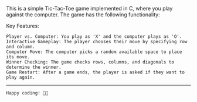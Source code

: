 This is a simple Tic-Tac-Toe game implemented in C, where you play against the computer. The game has the following functionality:

  Key Features:
  
    Player vs. Computer: You play as 'X' and the computer plays as 'O'.
    Interactive Gameplay: The player chooses their move by specifying row and column.
    Computer Move: The computer picks a random available space to place its move.
    Winner Checking: The game checks rows, columns, and diagonals to determine the winner.
    Game Restart: After a game ends, the player is asked if they want to play again.


---
    Happy coding! 🎯🚀
